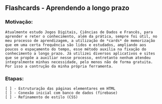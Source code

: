 ## Flashcards - Aprendendo a longo prazo

### Motivação:
    Atualmente estudo Jogos Digitais, Ciências de Dados e Francês, para aprender e reter o conhecimento, além da prática, sempre foi útil, no meu processo de aprendizagem, a utilização de *cards* de memorização que em uma certa frequência são lidos e estudados, ampliando aos poucos o espaçamento do tempo, esse método auxilia na fixação do conhecimento a longo prazo. Já utilizei diversos aplicativos e sites que se propõe a auxiliar nesse processo, entretanto nenhum atendeu integralmente minhas necessidade, pelo menos não de forma gratuita. Por isso a contrução da minha própria ferramenta.

### Etapas:
    [ ] - Estruturação das páginas elementares em HTML
    [ ] - Conexão inicial com banco de dados (firebase)
    [ ] - Refinamento de estilo (CSS)
    